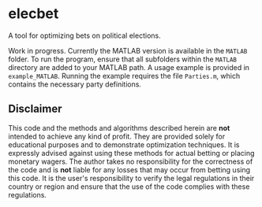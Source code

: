 # elecbet
A tool for optimizing bets on political elections.

Work in progress. Currently the MATLAB version is available in the `MATLAB` folder. To run the program, ensure that all subfolders within the `MATLAB` directory are added to your MATLAB path. A usage example is provided in `example_MATLAB`. Running the example requires the file `Parties.m`, which contains the necessary party definitions.

## Disclaimer
This code and the methods and algorithms described herein are **not** intended to achieve any kind of profit. They are provided solely for educational purposes and to demonstrate optimization techniques. It is expressly advised against using these methods for actual betting or placing monetary wagers. The author takes no responsibility for the correctness of the code and is **not** liable for any losses that may occur from betting using this code. It is the user's responsibility to verify the legal regulations in their country or region and ensure that the use of the code complies with these regulations.

